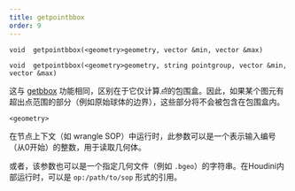 ```yaml
---
title: getpointbbox
order: 9
---
```

`void  getpointbbox(<geometry>geometry, vector &min, vector &max)`

`void  getpointbbox(<geometry>geometry, string pointgroup, vector &min, vector &max)`

这与 [getbbox](./getbbox "设置两个向量为几何体包围盒的最小和最大角点。") 功能相同，区别在于它仅计算*点*的包围盒。因此，如果某个图元有超出点范围的部分（例如原始球体的边界），这些部分将不会被包含在包围盒内。

`<geometry>`

在节点上下文（如 wrangle SOP）中运行时，此参数可以是一个表示输入编号（从0开始）的整数，用于读取几何体。

或者，该参数也可以是一个指定几何文件（例如 `.bgeo`）的字符串。在Houdini内部运行时，可以是 `op:/path/to/sop` 形式的引用。
